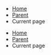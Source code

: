 <nav class="au-breadcrumbs" aria-label="breadcrumb">
  <ul class="au-link-list au-link-list--inline">
    <li><a class="js-focus-me" href="#">Home</a></li>
    <li><a class="js-focus-me" href="#">Parent</a></li>
    <li>Current page</li>
  </ul>
</nav>

<div class="au-body au-body--dark">
	<nav class="au-breadcrumbs au-breadcrumbs--dark" aria-label="breadcrumb">
		<ul class="au-link-list au-link-list--inline">
			<li><a class="js-focus-me" href="#">Home</a></li>
			<li><a class="js-focus-me" href="#">Parent</a></li>
			<li>Current page</li>
		</ul>
	</nav>
</div>

